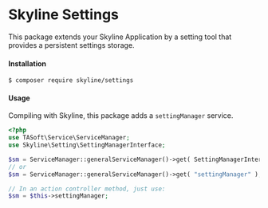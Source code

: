 # Skyline Settings
This package extends your Skyline Application by a setting tool that provides a persistent settings storage.

#### Installation
````bin
$ composer require skyline/settings
````

#### Usage
Compiling with Skyline, this package adds a ```settingManager``` service.
`````php
<?php
use TASoft\Service\ServiceManager;
use Skyline\Setting\SettingManagerInterface;

$sm = ServiceManager::generalServiceManager()->get( SettingManagerInterface::SERVICE_NAME );
// or
$sm = ServiceManager::generalServiceManager()->get( "settingManager" );

// In an action controller method, just use:
$sm = $this->settingManager;
`````

